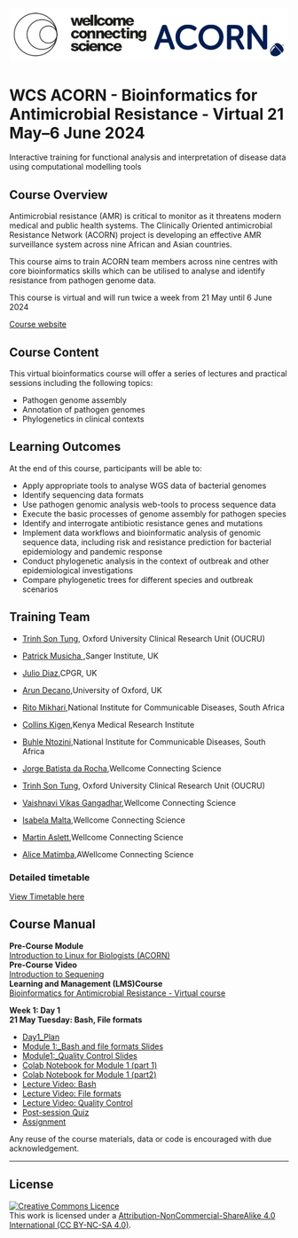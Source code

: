# <img src="course_data/WCS_ACORN_Logo.png"/>

# WCS ACORN - Bioinformatics for Antimicrobial Resistance - Virtual 21 May–6 June 2024

Interactive training for functional analysis and interpretation of disease data using computational modelling tools

## Course Overview

Antimicrobial resistance (AMR) is critical to monitor as it threatens modern medical and public health systems. The Clinically Oriented antimicrobial Resistance Network (ACORN) project is developing an effective AMR surveillance system across nine African and Asian countries.

This course aims to train ACORN team members across nine centres with core bioinformatics skills which can be utilised to analyse and identify resistance from pathogen genome data.

This course is virtual and will run twice a week from 21 May until 6 June 2024

[Course website](https://coursesandconferences.wellcomeconnectingscience.org/event/wcs-acorn-bioinformatics-for-antimicrobial-resistance-virtual-20240521/)

## Course Content

This virtual bioinformatics course will offer a series of lectures and practical sessions including the following topics:

- Pathogen genome assembly
- Annotation of pathogen genomes
- Phylogenetics in clinical contexts

## Learning Outcomes

At the end of this course, participants will be able to:

- Apply appropriate tools to analyse WGS data of bacterial genomes
- Identify sequencing data formats
- Use pathogen genomic analysis web-tools to process sequence data
- Execute the basic processes of genome assembly for pathogen species
- Identify and interrogate antibiotic resistance genes and mutations
- Implement data workflows and bioinformatic analysis of genomic sequence data, including risk and resistance prediction for bacterial epidemiology and pandemic response
- Conduct phylogenetic analysis in the context of outbreak and other epidemiological investigations
- Compare phylogenetic trees for different species and outbreak scenarios

## Training Team
- [Trinh Son Tung](https://www.researchgate.net/profile/Tung-Trinh), Oxford University Clinical Research Unit (OUCRU)
- [Patrick Musicha ](link),Sanger Institute, UK
- [Julio Diaz](link),CPGR, UK
- [Arun Decano](link),University of Oxford, UK
- [Rito Mikhari](link),National Institute for Communicable Diseases, South Africa
- [Collins Kigen](link),Kenya Medical Research Institute
- [Buhle Ntozini](link),National Institute for Communicable Diseases, South Africa

- [Jorge Batista da Rocha](https://www.wellcomeconnectingscience.org/person/batista-da-rocha-jorge/),Wellcome Connecting Science
- [Trinh Son Tung](https://www.researchgate.net/profile/Tung-Trinh), Oxford University Clinical Research Unit (OUCRU)
- [Vaishnavi Vikas Gangadhar](https://www.wellcomeconnectingscience.org/person/gangadhar-vaishnavi/),Wellcome Connecting Science
- [Isabela Malta](https://www.wellcomeconnectingscience.org/person/malta-isabela/),Wellcome Connecting Science
- [Martin Aslett](https://www.wellcomeconnectingscience.org/person/aslett-martin/),Wellcome Connecting Science
- [Alice Matimba](https://www.wellcomeconnectingscience.org/person/matimba-alice/#),AWellcome Connecting Science

### Detailed timetable
[View Timetable here](ACORN_TimeTable.pdf)

## Course Manual

**Pre-Course Module**        
[Introduction to Linux for Biologists (ACORN)](https://lms.wellcomeconnectingscience.org/course/view.php?id=165)         
**Pre-Course Video**           
[Introduction to Sequening](https://youtu.be/4VZjvYJN18w)        
**Learning and Management (LMS)Course**           
[Bioinformatics for Antimicrobial Resistance - Virtual course](https://lms.wellcomeconnectingscience.org/course/view.php?id=165)

**Week 1: Day 1**   
**21 May Tuesday: Bash, File formats**  
- [Day1_Plan](course_data/21_May_Day_1/Day1_Plan.md) 
- [Module 1:_Bash and file formats Slides](https://github.com/WCSCourses/ACORN-ClinAMR/blob/main/course_data/21_May_Day_1/WCS_ACORN_Course_Slides_Module1_Bash_and_fileformats_20%20May%202024.pptx.pdf)  
- [Module1:_Quality Control Slides](https://github.com/WCSCourses/ACORN-ClinAMR/blob/main/course_data/21_May_Day_1/WCS_ACORN_Course_Slides_Module1_Quality_Control_15_May_2024_updated.pptx.pdf)
- [Colab Notebook for Module 1 (part 1)](https://github.com/WCSCourses/ACORN-ClinAMR/blob/main/course_data/21_May_Day_1/Module_1_part1_ACORN(updated)_vBioinf.ipynb)
- [Colab Notebook for Module 1 (part2)](https://githubtocolab.com/WCSCourses/ACORN-ClinAMR/blob/main/course_data/21_May_Day_1/Module_1_part2_ACORN_vBioinf.ipynb)  
- [Lecture Video: Bash](https://youtu.be/Nby862Cm7Ac)
- [Lecture Video: File formats ](https://youtu.be/RQaskuunQic)
- [Lecture Video: Quality Control](https://youtu.be/s79XYtdTxkI)  
- [Post-session Quiz](https://lms.wellcomeconnectingscience.org/mod/quiz/view.php?id=6055)  
- [Assignment](https://lms.wellcomeconnectingscience.org/mod/assign/view.php?id=6056)
  
<!---
**Week 1: Day 2**   
**23 May Thursday: Read Alignment to Genomes**  
- [Day1_Plan](course_data/23_May_Day_2) 
- [GoogleCollabNotebook](https://githubtocolab.com/WCSCourses/ACORN-ClinAMR/blob/main/course_data/23_May_Day_2/Module_2_ACORN_Read_alignments.ipynb)  
- [Module2_Read Alignment Slides](course_data/23_May_Day_2/WCS_ACORN_Course_Slides_Read_Alignment.pdf)   
- [Lecture Video..coming soon](Modules/)  
- [Post-session Quiz..coming soon](Modules/)  
- [Assignment..coming soon](Modules/)  

**Week 2: Day 3**   
**28 May Tuesday: Genome Assembly**  
- [GoogleCollabNotebook.......coming soon] 
- [Slides.......coming soon]
- [Lecture Video.......coming soon]
- [Post-session Quiz.......coming soon]
- [Assignment.......coming soon]

**Week 2: Day 4**   
**30 May Thursday: Typing, AMR databases**  
- [GoogleCollabNotebook.......coming soon] 
- [Slides.......coming soon]
- [Lecture Video.......coming soon]
- [Post-session Quiz.......coming soon]
- [Assignment.......coming soon]

**Week 3: Day 5**   
**4 June Tuesday: Genome Annotation, PathogenWatch**  
- [GoogleCollabNotebook.......coming soon] 
- [Slides.......coming soon]
- [Lecture Video.......coming soon]
- [Post-session Quiz.......coming soon]
- [Assignment.......coming soon]

**Week 3: Day 6**   
**6 June Thursday: Phylogenetics, Surveillance**  
- [GoogleCollabNotebook.......coming soon] 
- [Slides.......coming soon]
- [Lecture Video.......coming soon]
- [Post-session Quiz.......coming soon]
- [Assignment.......coming soon]

--->

Any reuse of the course materials, data or code is encouraged with due acknowledgement.

******
## License
<a rel="license" href="http://creativecommons.org/licenses/by/4.0/"><img alt="Creative Commons Licence" style="border-width:0" src="https://i.creativecommons.org/l/by-nc-sa/4.0/88x31.png" /></a><br />This work is licensed under a <a rel="license" href="https://creativecommons.org/licenses/by-nc-sa/4.0/">Attribution-NonCommercial-ShareAlike 4.0 International (CC BY-NC-SA 4.0)</a>.

